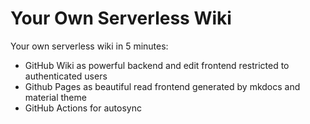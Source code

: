 # Your Own Serverless Wiki

Your own serverless wiki in 5 minutes:
- GitHub Wiki as powerful backend and edit frontend restricted to authenticated users
- Github Pages as beautiful read frontend generated by mkdocs and material theme
- GitHub Actions for autosync
